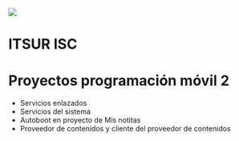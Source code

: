 ![](https://i.imgur.com/JY9Zxhq.png)
# ITSUR ISC

# Proyectos programación móvil 2

  - Servicios enlazados
  - Servicios del sistema
  - Autoboot en proyecto de Mis notitas
  - Proveedor de contenidos y cliente del proveedor de contenidos
 
